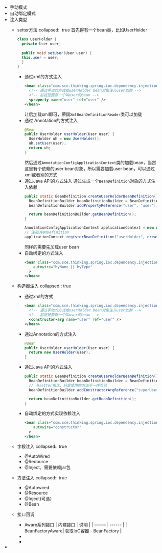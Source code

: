 - 手动模式
- 自动绑定模式
- 注入类型
	- setter方法
	  collapsed:: true
	  首先得有一个bean类，比如UserHolder
	  
	  ```java
	  class UserHolder {
	    private User user;
	    	
	    public void setUser(User user) {
	  	this.user = user;
	    }
	  }
	  ```
		- 通过xml的方式注入
		  ```xml
		  <bean class="com.sce.thinking.spring.ioc.dependency.injection.UserHolder" >
		    <!-- 通过手动的方式给userHolder bean对象注入user依赖 -->
		    <!-- 前提是要有一个叫user的bean -->
		    <property name="user" ref="user" />
		  </bean>
		  ```
		  让后加载xml即可，荣国`XmlBeanDefinitionReader`类可以加载
		- 通过 Annotation的方式注入
		  ```java
		  @Bean
		  public UserHolder userHolder(User user) {
		    UserHolder uh = new UserHolder();
		    uh.setUser(user);
		    return uh;
		  }
		  ```
		  然后通过`AnnotationConfigApplicationContext`类的加载bean，当然这里有个依赖的user bean对象，所以需要加载user bean，可以通过xml或者别的方式
		- 通过Java API的方式注入
		  通过生成一个`BeanDefinition`对象的方式注入依赖
		  ```java
		  public static BeanDefinition createUserHolderBeanDefinition() {
		    BeanDefinitionBuilder beanDefinitionBuilder = BeanDefinitionBuilder.genericBeanDefinition(UserHolder.class);
		    beanDefinitionBuilder.addPropertyReference("user", "user");
		  
		    return beanDefinitionBuilder.getBeanDefinition();
		  }
		  ```
		  ```java
		  AnnotationConfigApplicationContext applicationContext = new AnnotationConfigApplicationContext();
		  // 注册BeanDefinition
		  applicationContext.registerBeanDefinition("userHolder", createUserHolderBeanDefinition());
		  ```
		  同样的需要先加载user bean
		- 自动绑定的方式注入
		  ```xml
		  <bean class="com.sce.thinking.spring.ioc.dependency.injection.UserHolder"
		      autowire="byName || byType"
		    >
		  </bean>
		  ```
	- 构造器注入
	  collapsed:: true
		- 通过xml的方式
		  ```xml
		  <bean class="com.sce.thinking.spring.ioc.dependency.injection.UserHolder" >
		    <!-- 通过手动的方式给userHolder bean对象注入user依赖 -->
		    <!-- 前提是要有一个叫user的bean -->
		    <constructor-arg name="user" ref="user" />
		  </bean>
		  ```
		- 通过Annotation的方式注入
		  ```java
		  @Bean
		  public UserHolder userHolder(User user) {
		    return new UserHolder(user);
		  }
		  ```
		- 通过Java API的方式注入
		  ```java
		  public static BeanDefinition createUserHolderBeanDefinition() {
		    BeanDefinitionBuilder beanDefinitionBuilder = BeanDefinitionBuilder.genericBeanDefinition(UserHolder.class);
		    // 与setter相比，只是使用的方法不一样而已
		    beanDefinitionBuilder.addConstructorArgReference("superUser");
		  
		    return beanDefinitionBuilder.getBeanDefinition();
		  }
		  ```
		- 自动绑定的方式实现依赖注入
		  ```xml
		  <bean class="com.sce.thinking.spring.ioc.dependency.injection.UserHolder"
		      autowire="constructor"
		    >
		  </bean>
		  ```
	- 字段注入
	  collapsed:: true
		- @AutoWired
		- @Redource
		- @Inject，需要依赖jar包
	- 方法注入
	  collapsed:: true
		- @Autowired
		- @Resource
		- @Inject(可选）
		- @Bean
	- 接口回调
		- Aware系列接口
		  |    内建接口   |   说明    |
		  |    ------        |    ------ |
		  | BeanFactoryAware| 获取IoC容器 - BeanFactory |
		-
		-
-